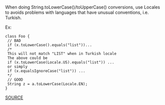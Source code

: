 When doing String.toLowerCase()/toUpperCase() conversions, use Locales to avoids problems with languages that have unusual conventions, i.e. Turkish.

Ex:

    class Foo {
     // BAD
     if (x.toLowerCase().equals("list"))...
     /*
     This will not match "LIST" when in Turkish locale
     The above could be
     if (x.toLowerCase(Locale.US).equals("list")) ...
     or simply
     if (x.equalsIgnoreCase("list")) ...
     */
     // GOOD
     String z = a.toLowerCase(Locale.EN);
    }

[SOURCE](http://pmd.sourceforge.net/pmd-5.3.2/pmd-java/rules/java/design.html#UseLocaleWithCaseConversions)
